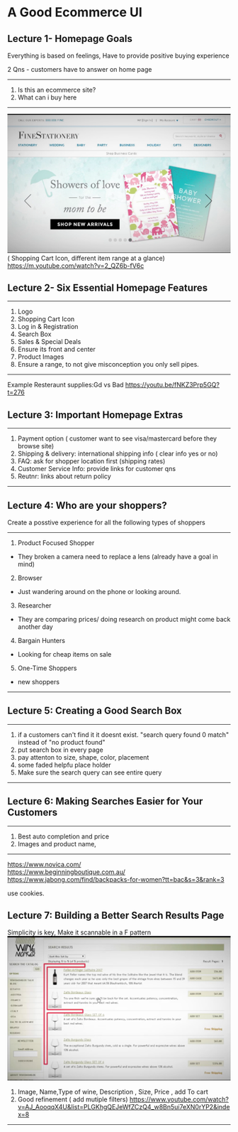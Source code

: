 # A Good Ecommerce UI

## Lecture 1- Homepage Goals
Everything is based on feelings, Have to provide positive buying experience  
  
2 Qns - customers have to answer on home page
***
1) Is this an ecommerce site?
2) What can i buy here
***

![images](https://github.com/KennySoh/ecommerce/blob/master/pics/homepage1.png)  
( Shopping Cart Icon, different item range at a glance)
https://m.youtube.com/watch?v=2_QZ6b-fV6c

## Lecture 2- Six Essential Homepage Features
***
1) Logo
2) Shopping Cart Icon
3) Log in & Registration
4) Search Box
5) Sales & Special Deals
  1) Ensure its front and center 
6) Product Images
  1) Ensure a range, to not give misconception you only sell pipes.
***
Example Resteraunt supplies:Gd vs Bad 
https://youtu.be/fNKZ3Prp5GQ?t=276

## Lecture 3: Important Homepage Extras
***
1) Payment option ( customer want to see visa/mastercard before they browse site)
2) Shipping & delivery: international shipping info ( clear info yes or no)
3) FAQ: ask for shopper location first (shipping rates)
4) Customer Service Info: provide links for customer qns
5) Reutnr: links about return policy
***

## Lecture 4: Who are your shoppers?
Create a posstive experience for all the following types of shoppers
***
1) Product Focused Shopper
  - They broken a camera need to replace a lens (already have a goal in mind)
2) Browser
  - Just wandering around on the phone or looking around.
3) Researcher
  - They are comparing prices/ doing research on product might come back another day
4) Bargain Hunters
  - Looking for cheap items on sale
5) One-Time Shoppers 
  - new shoppers
***

## Lecture 5: Creating a Good Search Box
***
1) if a customers can't find it it doesnt exist. "search query found 0 match" instead of "no product found"
2) put search box in every page
3) pay attenton to size, shape, color, placement
4) some faded helpfu place holder
5) Make sure the search query can see entire query
***

## Lecture 6: Making Searches Easier for Your Customers
***
1) Best auto completion and price
2) Images and product name, 
***
https://www.novica.com/  
https://www.beginningboutique.com.au/  
https://www.jabong.com/find/backpacks-for-women?tt=bac&s=3&rank=3 
  
use cookies.  
  
## Lecture 7: Building a Better Search Results Page
Simplicity is key, Make it scannable in a F pattern  
![images](https://github.com/KennySoh/ecommerce/blob/master/pics/F-pattern.png)  
1) Image, Name,Type of wine, Description , Size, Price , add To cart
2) Good refinement ( add mutiple filters)
https://www.youtube.com/watch?v=AJ_AooqqX4U&list=PLGKhgQEJeWfZCzQ4_w8Bn5ui7eXN0rYP2&index=8




***
